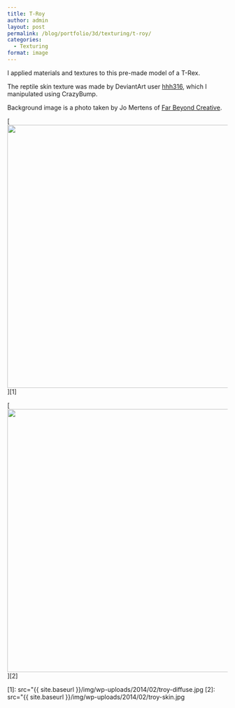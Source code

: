 ```yaml
---
title: T-Roy
author: admin
layout: post
permalink: /blog/portfolio/3d/texturing/t-roy/
categories:
  - Texturing
format: image
---
```

I applied materials and textures to this pre-made model of a T-Rex.

The reptile skin texture was made by DeviantArt user <a href="http://hhh316.deviantart.com/" target="_blank">hhh316</a>, which I manipulated using CrazyBump.

Background image is a photo taken by Jo Mertens of <a href="http://farbeyond.co.nz/" target="_blank">Far Beyond Creative</a>.

[<img src="{{ site.baseurl }}/img/wp-uploads/2014/02/troy-diffuse.jpg" alt="" title="troy-diffuse" width="600" height="600" class="alignnone size-full wp-image-194" />][1]

[<img src="{{ site.baseurl }}/img/wp-uploads/2014/02/troy-skin.jpg" alt="" title="troy-skin" width="600" height="600" class="alignnone size-full wp-image-195" />][2]

 [1]: src="{{ site.baseurl }}/img/wp-uploads/2014/02/troy-diffuse.jpg
 [2]: src="{{ site.baseurl }}/img/wp-uploads/2014/02/troy-skin.jpg